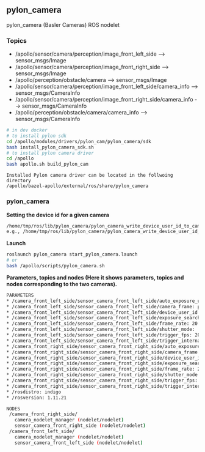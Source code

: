 
## pylon_camera
pylon_camera (Basler Cameras) ROS nodelet

### Topics

* /apollo/sensor/camera/perception/image_front_left_side --> sensor_msgs/Image
* /apollo/sensor/camera/perception/image_front_right_side --> sensor_msgs/Image
* /apollo/perception/obstacle/camera --> sensor_msgs/Image
* /apollo/sensor/camera/perception/image_front_left_side/camera_info --> sensor_msgs/CameraInfo
* /apollo/sensor/camera/perception/image_front_right_side/camera_info --> sensor_msgs/CameraInfo
* /apollo/perception/obstacle/camera/camera_info --> sensor_msgs/CameraInfo


```bash
# in dev docker
# to install pylon sdk
cd /apollo/modules/drivers/pylon_cam/pylon_camera/sdk
bash install_pylon_camera_sdk.sh
# to install pylon camera driver
cd /apollo
bash apollo.sh build_pylon_cam
```

```
Installed Pylon camera driver can be located in the follwoing directory
/apollo/bazel-apollo/external/ros/share/pylon_camera
```

### pylon_camera
**Setting the device id for a given camera**

```bash
/home/tmp/ros/lib/pylon_camera/pylon_camera_write_device_user_id_to_camera <name_of_the_camera>
e.g., /home/tmp/ros/lib/pylon_camera/pylon_camera_write_device_user_id_to_camera traffic_left
```

**Launch**

```bash
roslaunch pylon_camera start_pylon_camera.launch
# or
bash /apollo/scripts/pylon_camera.sh
```

**Parameters, topics and nodes (Here it shows parameters, topics and nodes corresponding to the two cameras).**

 ```bash
PARAMETERS
 * /camera_front_left_side/sensor_camera_front_left_side/auto_exposure_upper_limit: 2000000.0
 * /camera_front_left_side/sensor_camera_front_left_side/camera_frame: pylon_camera
 * /camera_front_left_side/sensor_camera_front_left_side/device_user_id: obstacle_left
 * /camera_front_left_side/sensor_camera_front_left_side/exposure_search_timeout: 5.0
 * /camera_front_left_side/sensor_camera_front_left_side/frame_rate: 20
 * /camera_front_left_side/sensor_camera_front_left_side/shutter_mode: 
 * /camera_front_left_side/sensor_camera_front_left_side/trigger_fps: 20
 * /camera_front_left_side/sensor_camera_front_left_side/trigger_internal: 0
 * /camera_front_right_side/sensor_camera_front_right_side/auto_exposure_upper_limit: 2000000.0
 * /camera_front_right_side/sensor_camera_front_right_side/camera_frame: pylon_camera
 * /camera_front_right_side/sensor_camera_front_right_side/device_user_id: obstacle_right
 * /camera_front_right_side/sensor_camera_front_right_side/exposure_search_timeout: 5.0
 * /camera_front_right_side/sensor_camera_front_right_side/frame_rate: 20
 * /camera_front_right_side/sensor_camera_front_right_side/shutter_mode: 
 * /camera_front_right_side/sensor_camera_front_right_side/trigger_fps: 20
 * /camera_front_right_side/sensor_camera_front_right_side/trigger_internal: 0
 * /rosdistro: indigo
 * /rosversion: 1.11.21

NODES
  /camera_front_right_side/
    camera_nodelet_manager (nodelet/nodelet)
    sensor_camera_front_right_side (nodelet/nodelet)
  /camera_front_left_side/
    camera_nodelet_manager (nodelet/nodelet)
    sensor_camera_front_left_side (nodelet/nodelet)
```
